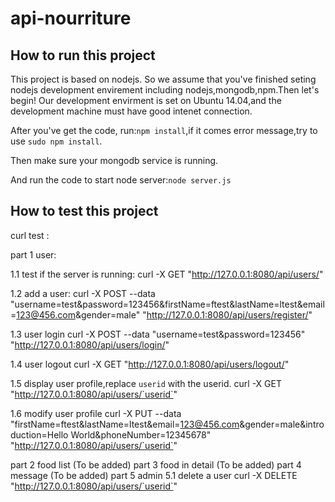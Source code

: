 api-nourriture
==============
How to run this project
---------
This project is based on nodejs. So we assume that you've finished seting nodejs development envirement including nodejs,mongodb,npm.Then let's begin!
Our development envirment is set on Ubuntu 14.04,and the development machine must have good intenet connection.

After you've get the code, run:`npm install`,if it comes error message,try to use `sudo npm install`.

Then make sure your mongodb service is running.

And run the code to start node server:`node server.js` 

How to test this project
---------
curl test :

part 1 user:

1.1 test if the server is running:
curl -X GET "http://127.0.0.1:8080/api/users/"

1.2 add a user:
curl -X POST --data "username=test&password=123456&firstName=ftest&lastName=ltest&email=123@456.com&gender=male" "http://127.0.0.1:8080/api/users/register/"

1.3 user login
curl -X POST --data "username=test&password=123456" "http://127.0.0.1:8080/api/users/login/"

1.4 user logout
curl -X GET "http://127.0.0.1:8080/api/users/logout/"

1.5 display user profile,replace `userid` with the userid.
curl -X GET "http://127.0.0.1:8080/api/users/`userid`"

1.6 modify user profile
curl -X PUT --data "firstName=ftest&lastName=ltest&email=123@456.com&gender=male&introduction=Hello World&phoneNumber=12345678" "http://127.0.0.1:8080/api/users/`userid`"

part 2 food list
(To be added)
part 3 food in detail
(To be added)
part 4 message
(To be added)
part 5 admin
5.1 delete a user
curl -X DELETE "http://127.0.0.1:8080/api/users/`userid`"
